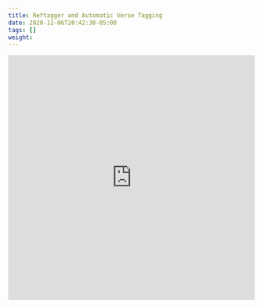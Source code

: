 ```yaml
---
title: Reftagger and Automatic Verse Tagging
date: 2020-12-06T20:42:30-05:00
tags: []
weight: 
---
```


<iframe width="100%" height="500" src="https://www.youtube.com/watch?v=ufBqGJRQlfM&list=PLcqAebKsBWy96LntVeZ3bGZXOigC9HKpj" frameborder="0" allow="accelerometer; autoplay; encrypted-media; gyroscope; picture-in-picture" allowfullscreen></iframe>
